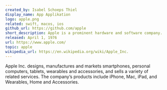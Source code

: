 ```yaml
---
created_by: Isabel Schoeps Thiel
display_name: App Applikation
logo: apple.png
related: swift, macos, ios
github_url: https://github.com/apple
short_description: Apple is a prominent hardware and software company.
released: April 1, 1976
url: https://www.apple.com/
topic: apple
wikipedia_url: https://en.wikipedia.org/wiki/Apple_Inc.
---
```

Apple Inc. designs, manufactures and markets smartphones, personal computers, tablets, wearables and accessories, and sells a variety of related services. The company’s products include iPhone, Mac, iPad, and Wearables, Home and Accessories.
